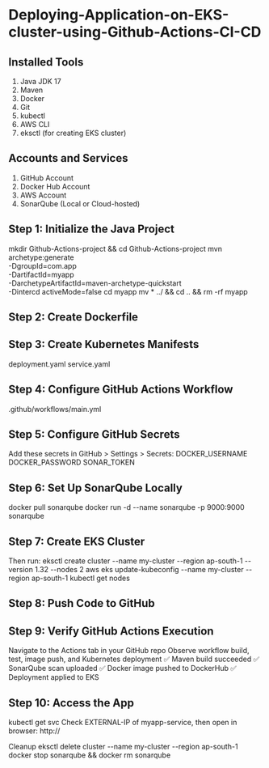 # Deploying-Application-on-EKS-cluster-using-Github-Actions-CI-CD

## Installed Tools
1. Java JDK 17
2. Maven
3. Docker
4. Git
5. kubectl
6. AWS CLI
7. eksctl (for creating EKS cluster)

## Accounts and Services
1. GitHub Account
2. Docker Hub Account
3. AWS Account
4. SonarQube (Local or Cloud-hosted)

## Step 1: Initialize the Java Project
mkdir Github-Actions-project && cd Github-Actions-project
mvn archetype:generate \
  -DgroupId=com.app \
  -DartifactId=myapp \
  -DarchetypeArtifactId=maven-archetype-quickstart \
  -Dintercd activeMode=false
cd myapp
mv * ../ && cd .. && rm -rf myapp

## Step 2: Create Dockerfile

## Step 3: Create Kubernetes Manifests
   deployment.yaml
   service.yaml
   
## Step 4: Configure GitHub Actions Workflow
.github/workflows/main.yml

## Step 5: Configure GitHub Secrets
Add these secrets in GitHub > Settings > Secrets:
DOCKER_USERNAME
DOCKER_PASSWORD
SONAR_TOKEN

## Step 6: Set Up SonarQube Locally
docker pull sonarqube
docker run -d --name sonarqube -p 9000:9000 sonarqube

## Step 7: Create EKS Cluster 
Then run:
eksctl create cluster --name my-cluster --region ap-south-1 --version 1.32 --nodes 2
aws eks update-kubeconfig --name my-cluster --region ap-south-1
kubectl get nodes

## Step 8: Push Code to GitHub

## Step 9: Verify GitHub Actions Execution
Navigate to the Actions tab in your GitHub repo
Observe workflow build, test, image push, and Kubernetes deployment
✅ Maven build succeeded
✅ SonarQube scan uploaded
✅ Docker image pushed to DockerHub
✅ Deployment applied to EKS

## Step 10: Access the App
kubectl get svc
Check EXTERNAL-IP of myapp-service, then open in browser:
http://<EXTERNAL-IP>

Cleanup
eksctl delete cluster --name my-cluster --region ap-south-1
docker stop sonarqube && docker rm sonarqube




